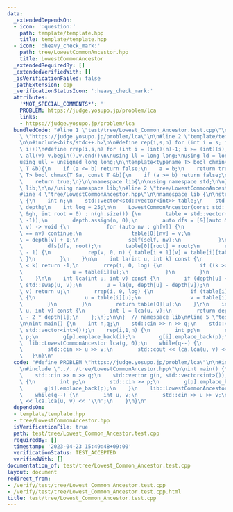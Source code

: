 ```yaml
---
data:
  _extendedDependsOn:
  - icon: ':question:'
    path: template/template.hpp
    title: template/template.hpp
  - icon: ':heavy_check_mark:'
    path: tree/LowestCommonAncestor.hpp
    title: LowestCommonAncestor
  _extendedRequiredBy: []
  _extendedVerifiedWith: []
  _isVerificationFailed: false
  _pathExtension: cpp
  _verificationStatusIcon: ':heavy_check_mark:'
  attributes:
    '*NOT_SPECIAL_COMMENTS*': ''
    PROBLEM: https://judge.yosupo.jp/problem/lca
    links:
    - https://judge.yosupo.jp/problem/lca
  bundledCode: "#line 1 \"test/tree/Lowest_Common_Ancestor.test.cpp\"\n#define PROBLEM\
    \ \"https://judge.yosupo.jp/problem/lca\"\n\n#line 2 \"template/template.hpp\"\
    \n\n#include<bits/stdc++.h>\n\n#define rep(i,s,n) for (int i = s; i < (int)(n);\
    \ i++)\n#define rrep(i,s,n) for (int i = (int)(n)-1; i >= (int)(s); i--)\n#define\
    \ all(v) v.begin(),v.end()\n\nusing ll = long long;\nusing ld = long double;\n\
    using ull = unsigned long long;\n\ntemplate<typename T> bool chmin(T &a, const\
    \ T &b){\n    if (a <= b) return false;\n    a = b;\n    return true;\n}\ntemplate<typename\
    \ T> bool chmax(T &a, const T &b){\n    if (a >= b) return false;\n    a = b;\n\
    \    return true;\n}\n\nnamespace lib{\n\nusing namespace std;\n\n} // namespace\
    \ lib;\n\n//using namespace lib;\n#line 2 \"tree/LowestCommonAncestor.hpp\"\n\n\
    #line 4 \"tree/LowestCommonAncestor.hpp\"\n\nnamespace lib {\n\nstruct LowestCommonAncestor\
    \ {\n    int n;\n    std::vector<std::vector<int>> table;\n    std::vector<int>\
    \ depth;\n    int log = 25;\n\n    LowestCommonAncestor(const std::vector<std::vector<int>>\
    \ &gh, int root = 0) : n(gh.size()) {\n        table = std::vector(log, std::vector<int>(n,\
    \ -1));\n        depth.assign(n, 0);\n        auto dfs = [&](auto &&self, int\
    \ v) -> void {\n            for (auto nv : gh[v]) {\n                if (table[0][v]\
    \ == nv) continue;\n                table[0][nv] = v;\n                depth[nv]\
    \ = depth[v] + 1;\n                self(self, nv);\n            }\n        };\n\
    \        dfs(dfs, root);\n        table[0][root] = root;\n        rep(i, 0, log\
    \ - 1) {\n            rep(v, 0, n) { table[i + 1][v] = table[i][table[i][v]];\
    \ }\n        }\n    }\n\n    int la(int u, int k) const {\n        if(depth[u]\
    \ < k) return -1;\n        rrep(i, 0, log) {\n            if ((k >> i) & 1) {\n\
    \                u = table[i][u];\n            }\n        }\n        return u;\n\
    \    }\n\n    int lca(int u, int v) const {\n        if (depth[u] < depth[v])\
    \ std::swap(u, v);\n        u = la(u, depth[u] - depth[v]);\n        if (u ==\
    \ v) return u;\n        rrep(i, 0, log) {\n            if (table[i][u] != table[i][v])\
    \ {\n                u = table[i][u];\n                v = table[i][v];\n    \
    \        }\n        }\n        return table[0][u];\n    }\n\n    int distance(int\
    \ u, int v) const {\n        int l = lca(u, v);\n        return depth[u] + depth[v]\
    \ - 2 * depth[l];\n    };\n};\n\n}  // namespace lib\n#line 5 \"test/tree/Lowest_Common_Ancestor.test.cpp\"\
    \n\nint main() {\n    int n,q;\n    std::cin >> n >> q;\n    std::vector g(n,\
    \ std::vector<int>());\n    rep(i,1,n) {\n        int p;\n        std::cin >>\
    \ p;\n        g[p].emplace_back(i);\n        g[i].emplace_back(p);\n    }\n  \
    \  lib::LowestCommonAncestor lca(g, 0);\n    while(q--) {\n        int u, v;\n\
    \        std::cin >> u >> v;\n        std::cout << lca.lca(u, v) << '\\n';\n \
    \   }\n}\n"
  code: "#define PROBLEM \"https://judge.yosupo.jp/problem/lca\"\n\n#include \"../../template/template.hpp\"\
    \n#include \"../../tree/LowestCommonAncestor.hpp\"\n\nint main() {\n    int n,q;\n\
    \    std::cin >> n >> q;\n    std::vector g(n, std::vector<int>());\n    rep(i,1,n)\
    \ {\n        int p;\n        std::cin >> p;\n        g[p].emplace_back(i);\n \
    \       g[i].emplace_back(p);\n    }\n    lib::LowestCommonAncestor lca(g, 0);\n\
    \    while(q--) {\n        int u, v;\n        std::cin >> u >> v;\n        std::cout\
    \ << lca.lca(u, v) << '\\n';\n    }\n}\n"
  dependsOn:
  - template/template.hpp
  - tree/LowestCommonAncestor.hpp
  isVerificationFile: true
  path: test/tree/Lowest_Common_Ancestor.test.cpp
  requiredBy: []
  timestamp: '2023-04-23 15:49:48+09:00'
  verificationStatus: TEST_ACCEPTED
  verifiedWith: []
documentation_of: test/tree/Lowest_Common_Ancestor.test.cpp
layout: document
redirect_from:
- /verify/test/tree/Lowest_Common_Ancestor.test.cpp
- /verify/test/tree/Lowest_Common_Ancestor.test.cpp.html
title: test/tree/Lowest_Common_Ancestor.test.cpp
---
```

